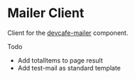 # Mailer Client

Client for the [devcafe-mailer](https://github.com/devcafe-latte/mailer) component.

Todo
- Add totalItems to page result
- Add test-mail as standard template